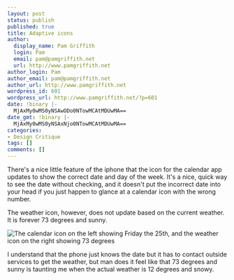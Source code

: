 ```yaml
---
layout: post
status: publish
published: true
title: Adaptive icons
author:
  display_name: Pam Griffith
  login: Pam
  email: pam@pamgriffith.net
  url: http://www.pamgriffith.net
author_login: Pam
author_email: pam@pamgriffith.net
author_url: http://www.pamgriffith.net
wordpress_id: 601
wordpress_url: http://www.pamgriffith.net/?p=601
date: !binary |-
  MjAxMy0wMS0yNSAwODo0NTowMCAtMDUwMA==
date_gmt: !binary |-
  MjAxMy0wMS0yNSAxNjo0NTowMCAtMDUwMA==
categories:
- Design Critique
tags: []
comments: []
---
```

<p>There's a nice little feature of the iphone that the icon for the calendar app updates to show the correct date and day of the week. It's a nice, quick way to see the date without checking, and it doesn't put the incorrect date into your head if you just happen to glance at a calendar icon with the wrong number.</p>
<p>The weather icon, however, does not update based on the current weather. It is forever 73 degrees and sunny.</p>
<p><img src="{{site.base_url}}/uploads/2013/01/icons.jpg" alt="The calendar icon on the left showing Friday the 25th, and the weather icon on the right showing 73 degrees" /></a></p>
<p>I understand that the phone just knows the date but it has to contact outside services to get the weather, but man does it feel like that 73 degrees and sunny is taunting me when the actual weather is 12 degrees and snowy.</p>
